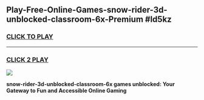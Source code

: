 
## Play-Free-Online-Games-snow-rider-3d-unblocked-classroom-6x-Premium #ld5kz
<h3>
<a href="https://premium.freeplayer.one?title=snow-rider-3d-unblocked-classroom-6x&ref=8M">CLICK TO PLAY</a></h3>
<hr>

<h3>
<a href="https://premium.freeplayer.one?title=snow-rider-3d-unblocked-classroom-6x&ref=8M">CLICK 2 PLAY</a>
  
</h3>

<a href="https://premium.freeplayer.one?title=snow-rider-3d-unblocked-classroom-6x&ref=8M"><img src="https://clearcache.store/games.png"></a>


**snow-rider-3d-unblocked-classroom-6x games unblocked: Your Gateway to Fun and Accessible Online Gaming**
